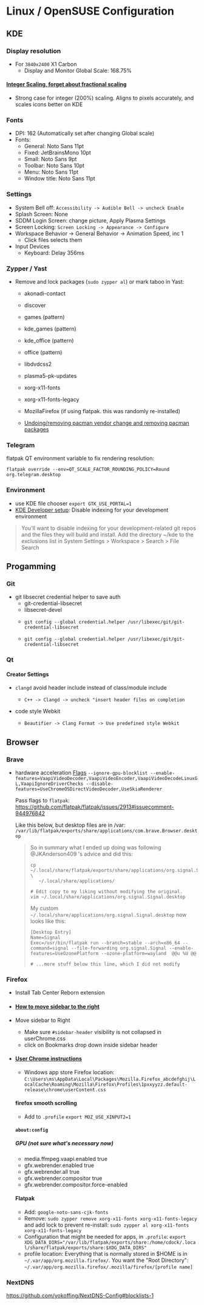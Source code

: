 # Linux / OpenSUSE Configuration

## KDE

### Display resolution

- For `3840x2400` X1 Carbon
  - Display and Monitor Global Scale: 168.75%
 
#### [Integer Scaling, forget about fractional scaling](https://tonsky.me/blog/monitors/)
- Strong case for integer (200%) scaling. Aligns to pixels accurately, and scales icons better on KDE


### Fonts

- DPI: 162 (Automatically set after changing Global scale)
- Fonts:
  - General: Noto Sans 11pt
  - Fixed: JetBrainsMono 10pt
  - Small: Noto Sans 9pt
  - Toolbar: Noto Sans 10pt
  - Menu: Noto Sans 11pt
  - Window title: Noto Sans 11pt

### Settings

- System Bell off: `Accessibility -> Audible Bell -> uncheck Enable`
- Splash Screen: None
- SDDM Login Screen: change picture, Apply Plasma Settings
- Screen Locking: `Screen Locking -> Appearance -> Configure`
- Workspace Behavior -> General Behavior -> Animation Speed, inc 1
  - Click files selects them
- Input Devices
  - Keyboard: Delay 356ms
 
### Zypper / Yast
- Remove and lock packages (`sudo zypper al`) or mark taboo in Yast:
  - akonadi-contact
  - discover
  - games (pattern)
  - kde_games (pattern)
  - kde_office (pattern)
  - office (pattern)
  - libdvdcss2
  - plasma5-pk-updates
  - xorg-x11-fonts
  - xorg-x11-fonts-legacy
  - MozillaFirefox (if using flatpak. this was randomly re-installed)
 
  - [Undoing/removing pacman vendor change and removing pacman packages](https://forums.opensuse.org/t/undoing-removing-pacman-vendor-change-and-removing-pacman-packages/143223/10)

### Telegram

flatpak QT environment variable to fix rendering resolution:

    flatpak override --env=QT_SCALE_FACTOR_ROUNDING_POLICY=Round org.telegram.desktop

### Environment
- use KDE file chooser `export GTK_USE_PORTAL=1`
- [KDE Developer setup](https://community.kde.org/Get_Involved/development/Set_up_a_development_environment#Disable_indexing_for_your_development_environment): Disable indexing for your development environment

> You'll want to disable indexing for your development-related git repos and the files they will build and install. Add the directory ~/kde to the exclusions list in System Settings > Workspace > Search > File Search


## Progamming

### Git

- git libsecret credential helper to save auth
  - git-credential-libsecret
  - libsecret-devel
  -     git config --global credential.helper /usr/libexec/git/git-credential-libsecret
  -     git config --global credential.helper /usr/libexec/git/git-credential-libsecret

### Qt

#### Creator Settings

- `clangd` avoid header include instead of class/module include

  - `C++ -> Clangd -> uncheck "insert header files on completion`

- code style Webkit
  - `Beautifier -> Clang Format -> Use predefined style Webkit`

## Browser

### Brave

- hardware acceleration [Flags](https://bbs.archlinux.org/viewtopic.php?id=244031&p=33)
  `--ignore-gpu-blocklist --enable-features=VaapiVideoDecoder,VaapiVideoEncoder,VaapiVideoDecodeLinuxGL,VaapiIgnoreDriverChecks --disable-features=UseChromeOSDirectVideoDecoder,UseSkiaRenderer`

  Pass flags to `flatpak`:
  https://github.com/flatpak/flatpak/issues/2913#issuecomment-944976842

  Like this below, but desktop files are in /var:
  `/var/lib/flatpak/exports/share/applications/com.brave.Browser.desktop`

  > So in summary what I ended up doing was following @JKAnderson409 's advice and did this:
  > 
  > ```shell
  > cp ~/.local/share/flatpak/exports/share/applications/org.signal.Signal.desktop \
  >    ~/.local/share/applications/
  > 
  > # Edit copy to my liking without modifying the original.
  > vim ~/.local/share/applications/org.signal.Signal.desktop 
  > ```
  > 
  > My custom `~/.local/share/applications/org.signal.Signal.desktop` now looks like this:
  > 
  > ```shell
  > [Desktop Entry]
  > Name=Signal
  > Exec=/usr/bin/flatpak run --branch=stable --arch=x86_64 --command=signal --file-forwarding org.signal.Signal --enable-features=UseOzonePlatform --ozone-platform=wayland  @@u %U @@
  > 
  > # ...more stuff below this line, which I did not modify
  > ```

### Firefox
- Install Tab Center Reborn extension
- #### [How to move sidebar to the right](https://www.simplehelp.net/2008/09/04/how-to-move-your-sidebar-to-the-right-side-of-firefox/)
- Move sidebar to Right
  - Make sure `#sidebar-header` visibility is not collapsed in userChrome.css
  - click on Bookmarks drop down inside sidebar header

- #### [User Chrome instructions](https://www.reddit.com/r/FirefoxCSS/comments/73dvty/tutorial_how_to_create_and_livedebug_userchromecss/)
  - Windows app store Firefox location: `C:\Users\ms\AppData\Local\Packages\Mozilla.Firefox_abcdefghij\LocalCache\Roaming\Mozilla\Firefox\Profiles\1pxxyyzz.default-release\chrome\userContent.css`

  #### firefox smooth scrolling
  - Add to `.profile`
  `export MOZ_USE_XINPUT2=1`
  
  #### `about:config`

  ##### GPU (not sure what's necessary now)

  - media.ffmpeg.vaapi.enabled true
  - gfx.webrender.enabled true
  - gfx.webrender.all true
  - gfx.webrender.compositor true
  - gfx.webrender.compositor.force-enabled
 
  #### Flatpak
  - Add: `google-noto-sans-cjk-fonts`
  - Remove: `sudo zypper remove xorg-x11-fonts xorg-x11-fonts-legacy` and add lock to prevent re-install: `sudo zypper al xorg-x11-fonts xorg-x11-fonts-legacy`
  - Configuration that might be needed for apps, in `.profile`: `export XDG_DATA_DIRS="/var/lib/flatpak/exports/share:/home/cdock/.local/share/flatpak/exports/share:$XDG_DATA_DIRS"`
  - profile location:
      Everything that is normally stored in $HOME is in `~/.var/app/org.mozilla.firefox/`. You want the "Root Directory":
      `~/.var/app/org.mozilla.firefox/.mozilla/firefox/[profile name]`

### NextDNS
https://github.com/yokoffing/NextDNS-Config#blocklists-1
  
